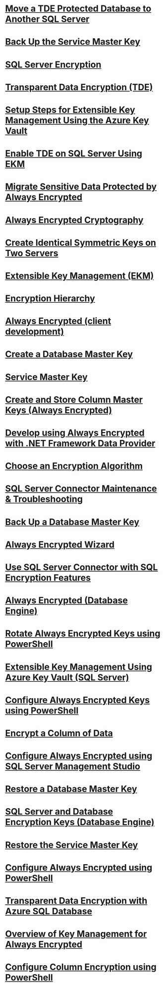 # [Move a TDE Protected Database to Another SQL Server](move-a-tde-protected-database-to-another-sql-server.md)
# [Back Up the Service Master Key](back-up-the-service-master-key.md)
# [SQL Server Encryption](sql-server-encryption.md)
# [Transparent Data Encryption (TDE)](transparent-data-encryption-tde.md)
# [Setup Steps for Extensible Key Management Using the Azure Key Vault](setup-steps-for-extensible-key-management-using-the-azure-key-vault.md)
# [Enable TDE on SQL Server Using EKM](enable-tde-on-sql-server-using-ekm.md)
# [Migrate Sensitive Data Protected by Always Encrypted](migrate-sensitive-data-protected-by-always-encrypted.md)
# [Always Encrypted Cryptography](always-encrypted-cryptography.md)
# [Create Identical Symmetric Keys on Two Servers](create-identical-symmetric-keys-on-two-servers.md)
# [Extensible Key Management (EKM)](extensible-key-management-ekm.md)
# [Encryption Hierarchy](encryption-hierarchy.md)
# [Always Encrypted (client development)](always-encrypted-client-development.md)
# [Create a Database Master Key](create-a-database-master-key.md)
# [Service Master Key](service-master-key.md)
# [Create and Store Column Master Keys (Always Encrypted)](create-and-store-column-master-keys-always-encrypted.md)
# [Develop using Always Encrypted with .NET Framework Data Provider](develop-using-always-encrypted-with-.net-framework-data-provider.md)
# [Choose an Encryption Algorithm](choose-an-encryption-algorithm.md)
# [SQL Server Connector Maintenance & Troubleshooting](sql-server-connector-maintenance-troubleshooting.md)
# [Back Up a Database Master Key](back-up-a-database-master-key.md)
# [Always Encrypted Wizard](always-encrypted-wizard.md)
# [Use SQL Server Connector with SQL Encryption Features](use-sql-server-connector-with-sql-encryption-features.md)
# [Always Encrypted (Database Engine)](always-encrypted-database-engine.md)
# [Rotate Always Encrypted Keys using PowerShell](rotate-always-encrypted-keys-using-powershell.md)
# [Extensible Key Management Using Azure Key Vault (SQL Server)](extensible-key-management-using-azure-key-vault-sql-server.md)
# [Configure Always Encrypted Keys using PowerShell](configure-always-encrypted-keys-using-powershell.md)
# [Encrypt a Column of Data](encrypt-a-column-of-data.md)
# [Configure Always Encrypted using SQL Server Management Studio](configure-always-encrypted-using-sql-server-management-studio.md)
# [Restore a Database Master Key](restore-a-database-master-key.md)
# [SQL Server and Database Encryption Keys (Database Engine)](sql-server-and-database-encryption-keys-database-engine.md)
# [Restore the Service Master Key](restore-the-service-master-key.md)
# [Configure Always Encrypted using PowerShell](configure-always-encrypted-using-powershell.md)
# [Transparent Data Encryption with Azure SQL Database](transparent-data-encryption-with-azure-sql-database.md)
# [Overview of Key Management for Always Encrypted](overview-of-key-management-for-always-encrypted.md)
# [Configure Column Encryption using PowerShell](configure-column-encryption-using-powershell.md)
